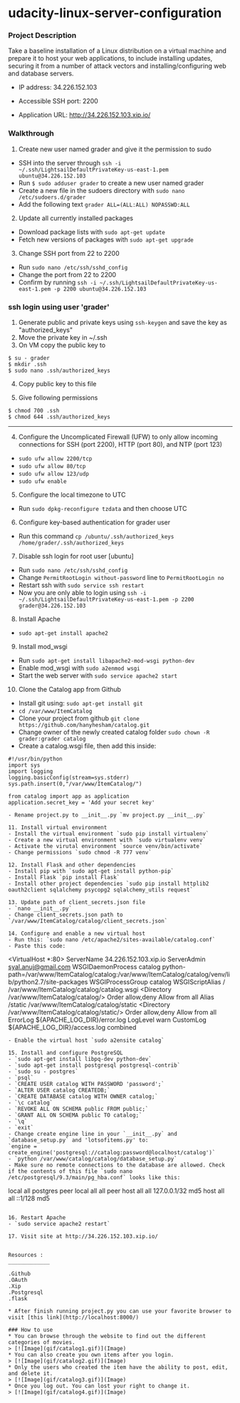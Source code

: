 # udacity-linux-server-configuration

### Project Description

Take a baseline installation of a Linux distribution on a virtual machine and prepare it to host your web applications, to include installing updates, securing it from a number of attack vectors and installing/configuring web and database servers.

- IP address: 34.226.152.103

- Accessible SSH port: 2200

- Application URL: http://34.226.152.103.xip.io/

### Walkthrough

1. Create new user named grader and give it the permission to sudo
  - SSH into the server through `ssh -i ~/.ssh/LightsailDefaultPrivateKey-us-east-1.pem ubuntu@34.226.152.103`
  - Run `$ sudo adduser grader` to create a new user named grader
  - Create a new file in the sudoers directory with `sudo nano /etc/sudoers.d/grader`
  - Add the following text `grader ALL=(ALL:ALL) NOPASSWD:ALL`

    
2. Update all currently installed packages
  - Download package lists with `sudo apt-get update`
  - Fetch new versions of packages with `sudo apt-get upgrade`

3. Change SSH port from 22 to 2200
  - Run `sudo nano /etc/ssh/sshd_config`
  - Change the port from 22 to 2200
  - Confirm by running `ssh -i ~/.ssh/LightsailDefaultPrivateKey-us-east-1.pem -p 2200 ubuntu@34.226.152.103`

### ssh login using user 'grader'
1. Generate public and private keys using `ssh-keygen` and save the key as "authorized_keys"
2. Move the private key in ~/.ssh
3. On VM copy the public key to

```
$ su - grader
$ mkdir .ssh
$ sudo nano .ssh/authorized_keys
```

4. Copy public key to this file

5. Give following permissions
```
$ chmod 700 .ssh
$ chmod 644 .ssh/authorized_keys
```



________________________________________________________


4. Configure the Uncomplicated Firewall (UFW) to only allow incoming connections for SSH (port 2200), HTTP (port 80), and NTP (port 123)
  - `sudo ufw allow 2200/tcp`
  - `sudo ufw allow 80/tcp`
  - `sudo ufw allow 123/udp`
  - `sudo ufw enable`
  
5. Configure the local timezone to UTC
  - Run `sudo dpkg-reconfigure tzdata` and then choose UTC
 
6. Configure key-based authentication for grader user
  - Run this command `cp /ubuntu/.ssh/authorized_keys /home/grader/.ssh/authorized_keys`

7. Disable ssh login for root user [ubuntu]
  - Run `sudo nano /etc/ssh/sshd_config`
  - Change `PermitRootLogin without-password` line to `PermitRootLogin no`
  - Restart ssh with `sudo service ssh restart`
  - Now you are only able to login using `ssh -i ~/.ssh/LightsailDefaultPrivateKey-us-east-1.pem -p 2200 grader@34.226.152.103`
 
8. Install Apache
  - `sudo apt-get install apache2`

9. Install mod_wsgi
  - Run `sudo apt-get install libapache2-mod-wsgi python-dev`
  - Enable mod_wsgi with `sudo a2enmod wsgi`
  - Start the web server with `sudo service apache2 start`

  
10. Clone the Catalog app from Github
  - Install git using: `sudo apt-get install git`
  - `cd /var/www/ItemCatalog`
  - Clone your project from github `git clone https://github.com/hanyhesham/catalog.git`
  - Change owner of the newly created catalog folder `sudo chown -R grader:grader catalog`
  - Create a catalog.wsgi file, then add this inside:
  ```
  #!/usr/bin/python
  import sys
  import logging
  logging.basicConfig(stream=sys.stderr)
  sys.path.insert(0,"/var/www/ItemCatalog/")

  from catalog import app as application
  application.secret_key = 'Add your secret key'

  - Rename project.py to __init__.py `mv project.py __init__.py`
  
11. Install virtual environment
  - Install the virtual environment `sudo pip install virtualenv`
  - Create a new virtual environment with `sudo virtualenv venv`
  - Activate the virutal environment `source venv/bin/activate`
  - Change permissions `sudo chmod -R 777 venv`

12. Install Flask and other dependencies
  - Install pip with `sudo apt-get install python-pip`
  - Install Flask `pip install Flask`
  - Install other project dependencies `sudo pip install httplib2 oauth2client sqlalchemy psycopg2 sqlalchemy_utils request`

13. Update path of client_secrets.json file
  - `nano __init__.py`
  - Change client_secrets.json path to `/var/www/ItemCatalog/catalog/client_secrets.json`
  
14. Configure and enable a new virtual host
  - Run this: `sudo nano /etc/apache2/sites-available/catalog.conf`
  - Paste this code: 
  ```
  <VirtualHost *:80>
    ServerName 34.226.152.103.xip.io
    ServerAdmin syal.anuj@gmail.com
    WSGIDaemonProcess catalog python-path=/var/www/ItemCatalog/catalog:/var/www/ItemCatalog/catalog/venv/lib/python2.7/site-packages
    WSGIProcessGroup catalog
    WSGIScriptAlias / /var/www/ItemCatalog/catalog/catalog.wsgi
    <Directory /var/www/ItemCatalog/catalog/>
        Order allow,deny
        Allow from all
    </Directory>
    Alias /static /var/www/ItemCatalog/catalog/static
    <Directory /var/www/ItemCatalog/catalog/static/>
        Order allow,deny
        Allow from all
    </Directory>
    ErrorLog ${APACHE_LOG_DIR}/error.log
    LogLevel warn
    CustomLog ${APACHE_LOG_DIR}/access.log combined
</VirtualHost>
  ```
  - Enable the virtual host `sudo a2ensite catalog`

15. Install and configure PostgreSQL
  - `sudo apt-get install libpq-dev python-dev`
  - `sudo apt-get install postgresql postgresql-contrib`
  - `sudo su - postgres`
  - `psql`
  - `CREATE USER catalog WITH PASSWORD 'password';`
  - `ALTER USER catalog CREATEDB;`
  - `CREATE DATABASE catalog WITH OWNER catalog;`
  - `\c catalog`
  - `REVOKE ALL ON SCHEMA public FROM public;`
  - `GRANT ALL ON SCHEMA public TO catalog;`
  - `\q`
  - `exit`
  - Change create engine line in your `__init__.py` and `database_setup.py` and 'lotsofitems.py' to: 
  `engine = create_engine('postgresql://catalog:password@localhost/catalog')`
  - `python /var/www/catalog/catalog/database_setup.py`
  - Make sure no remote connections to the database are allowed. Check if the contents of this file `sudo nano /etc/postgresql/9.3/main/pg_hba.conf` looks like this:
  ```
  local   all             postgres                                peer
  local   all             all                                     peer
  host    all             all             127.0.0.1/32            md5
  host    all             all             ::1/128                 md5
  ```
  
16. Restart Apache 
  - `sudo service apache2 restart`
  
17. Visit site at http://34.226.152.103.xip.io/


Resources :
_____________

.Github
.OAuth
.Xip
.Postgresql
.flask

* After finish running project.py you can use your favorite browser to visit [this link](http://localhost:8000/)

### How to use
* You can browse through the website to find out the different categories of movies.
> [![Image](gif/catalog1.gif)](Image)
* You can also create you own items after you login.
> [![Image](gif/catalog2.gif)](Image)
* Only the users who created the item have the ability to post, edit, and delete it.
> [![Image](gif/catalog3.gif)](Image)
* Once you log out. You can lost your right to change it.
> [![Image](gif/catalog4.gif)](Image)
